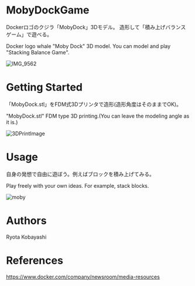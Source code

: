 # MobyDockGame
Dockerロゴのクジラ「MobyDock」3Dモデル。
造形して「積み上げバランスゲーム」で遊べる。

Docker logo whale "Moby Dock" 3D model.
You can model and play "Stacking Balance Game".

![IMG_9562](https://user-images.githubusercontent.com/30834673/81463296-7f79f180-91f3-11ea-8627-7fc10bcd719a.jpg)

# Getting Started
「MobyDock.stl」をFDM式3Dプリンタで造形(造形角度はそのままでOK)。

"MobyDock.stl" FDM type 3D printing.(You can leave the modeling angle as it is.)

![3DPrintImage](https://user-images.githubusercontent.com/30834673/81463501-febbf500-91f4-11ea-93d8-4a89afc9a24d.jpg)

# Usage
自身の発想で自由に遊ぼう。例えばブロックを積み上げてみる。

Play freely with your own ideas.
For example, stack blocks.

![moby](https://user-images.githubusercontent.com/30834673/81463894-1d6fbb00-91f8-11ea-8939-ec16a9d007b6.gif)

# Authors
Ryota Kobayashi

# References
https://www.docker.com/company/newsroom/media-resources
